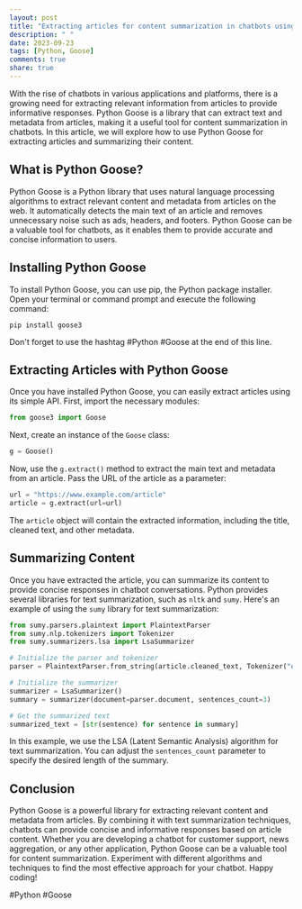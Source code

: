 ```yaml
---
layout: post
title: "Extracting articles for content summarization in chatbots using Python Goose"
description: " "
date: 2023-09-23
tags: [Python, Goose]
comments: true
share: true
---
```


With the rise of chatbots in various applications and platforms, there is a growing need for extracting relevant information from articles to provide informative responses. Python Goose is a library that can extract text and metadata from articles, making it a useful tool for content summarization in chatbots. In this article, we will explore how to use Python Goose for extracting articles and summarizing their content.

## What is Python Goose?

Python Goose is a Python library that uses natural language processing algorithms to extract relevant content and metadata from articles on the web. It automatically detects the main text of an article and removes unnecessary noise such as ads, headers, and footers. Python Goose can be a valuable tool for chatbots, as it enables them to provide accurate and concise information to users.

## Installing Python Goose

To install Python Goose, you can use pip, the Python package installer. Open your terminal or command prompt and execute the following command:

```shell
pip install goose3
```
Don't forget to use the hashtag #Python #Goose at the end of this line.

## Extracting Articles with Python Goose

Once you have installed Python Goose, you can easily extract articles using its simple API. First, import the necessary modules:

```python
from goose3 import Goose
```

Next, create an instance of the `Goose` class:

```python
g = Goose()
```

Now, use the `g.extract()` method to extract the main text and metadata from an article. Pass the URL of the article as a parameter:

```python
url = "https://www.example.com/article"
article = g.extract(url=url)
```

The `article` object will contain the extracted information, including the title, cleaned text, and other metadata.

## Summarizing Content

Once you have extracted the article, you can summarize its content to provide concise responses in chatbot conversations. Python provides several libraries for text summarization, such as `nltk` and `sumy`. Here's an example of using the `sumy` library for text summarization:

```python
from sumy.parsers.plaintext import PlaintextParser
from sumy.nlp.tokenizers import Tokenizer
from sumy.summarizers.lsa import LsaSummarizer

# Initialize the parser and tokenizer
parser = PlaintextParser.from_string(article.cleaned_text, Tokenizer("english"))

# Initialize the summarizer
summarizer = LsaSummarizer()
summary = summarizer(document=parser.document, sentences_count=3)

# Get the summarized text
summarized_text = [str(sentence) for sentence in summary]
```

In this example, we use the LSA (Latent Semantic Analysis) algorithm for text summarization. You can adjust the `sentences_count` parameter to specify the desired length of the summary.

## Conclusion

Python Goose is a powerful library for extracting relevant content and metadata from articles. By combining it with text summarization techniques, chatbots can provide concise and informative responses based on article content. Whether you are developing a chatbot for customer support, news aggregation, or any other application, Python Goose can be a valuable tool for content summarization. Experiment with different algorithms and techniques to find the most effective approach for your chatbot. Happy coding!

#Python #Goose